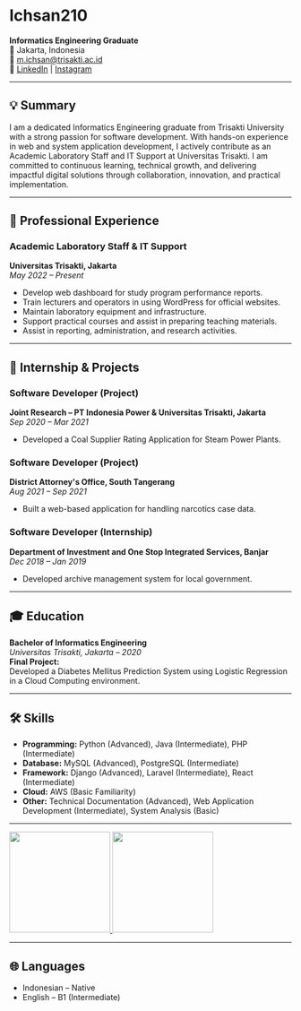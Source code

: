 # Ichsan210

**Informatics Engineering Graduate**  
📍 Jakarta, Indonesia  
📧 [m.ichsan@trisakti.ac.id](mailto:m.ichsan@trisakti.ac.id)  
🔗 [LinkedIn](https://www.linkedin.com/in/ichsan210/) | [Instagram](https://www.instagram.com/mu_ic21/)

---

## 💡 Summary

I am a dedicated Informatics Engineering graduate from Trisakti University with a strong passion for software development. With hands-on experience in web and system application development, I actively contribute as an Academic Laboratory Staff and IT Support at Universitas Trisakti. I am committed to continuous learning, technical growth, and delivering impactful digital solutions through collaboration, innovation, and practical implementation.

---

## 💼 Professional Experience

### Academic Laboratory Staff & IT Support  
**Universitas Trisakti, Jakarta**  
*May 2022 – Present*
- Develop web dashboard for study program performance reports.
- Train lecturers and operators in using WordPress for official websites.
- Maintain laboratory equipment and infrastructure.
- Support practical courses and assist in preparing teaching materials.
- Assist in reporting, administration, and research activities.

---

## 🧪 Internship & Projects

### Software Developer (Project)  
**Joint Research – PT Indonesia Power & Universitas Trisakti, Jakarta**  
*Sep 2020 – Mar 2021*
- Developed a Coal Supplier Rating Application for Steam Power Plants.

### Software Developer (Project)  
**District Attorney's Office, South Tangerang**  
*Aug 2021 – Sep 2021*
- Built a web-based application for handling narcotics case data.

### Software Developer (Internship)  
**Department of Investment and One Stop Integrated Services, Banjar**  
*Dec 2018 – Jan 2019*
- Developed archive management system for local government.

---

## 🎓 Education

**Bachelor of Informatics Engineering**  
*Universitas Trisakti, Jakarta – 2020*  
**Final Project:**  
Developed a Diabetes Mellitus Prediction System using Logistic Regression in a Cloud Computing environment.

---

## 🛠️ Skills

- **Programming:** Python (Advanced), Java (Intermediate), PHP (Intermediate)  
- **Database:** MySQL (Advanced), PostgreSQL (Intermediate)  
- **Framework:** Django (Advanced), Laravel (Intermediate), React (Intermediate)  
- **Cloud:** AWS (Basic Familiarity)  
- **Other:** Technical Documentation (Advanced), Web Application Development (Intermediate), System Analysis (Basic)

---

<p align="left">
<a href="https://github.com/moonflank">
  <img height="180em" src="https://github-readme-stats-eight-theta.vercel.app/api?username=penuliscode&show_icons=true&theme=algolia&include_all_commits=true&count_private=true"/>
  <img height="180em" src="https://github-readme-stats-eight-theta.vercel.app/api/top-langs/?username=penuliscode&layout=compact&theme=algolia"/>
</a>
</p>

---

## 🌐 Languages

- Indonesian – Native  
- English – B1 (Intermediate)
